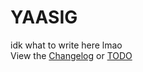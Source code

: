# YAASIG
idk what to write here lmao  
View the [Changelog] or [TODO]

<!-- External Links -->
[Changelog]: https://github.com/zhahngithub/zhahngithub.github.io/blob/main/incremental/changelog.md
[TODO]: https://github.com/zhahngithub/zhahngithub.github.io/blob/main/incremental/planner.md

